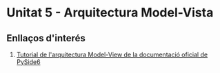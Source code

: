 
# Unitat 5 - Arquitectura Model-Vista

## Enllaços d'interés

1. [Tutorial de l'arquitectura Model-View de la documentació oficial de PySide6](https://doc.qt.io/qtforpython/overviews/modelview.html)